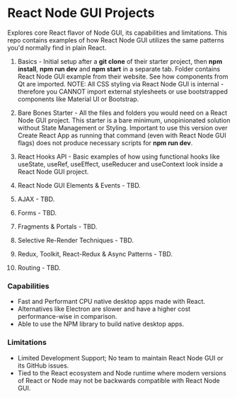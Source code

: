 # React Node GUI Projects
Explores core React flavor of Node GUI, its capabilities and limitations. This repo contains examples of how React Node GUI utilizes the same patterns you'd normally find in plain React.

1. Basics - Initial setup after a **git clone** of their starter project, then **npm install**, **npm run dev** and **npm start** in a separate tab. Folder contains React Node GUI example from their website. See how components from Qt are imported. NOTE: All CSS styling via React Node GUI is internal - therefore you CANNOT import external stylesheets or use bootstrapped components like Material UI or Bootstrap.

2. Bare Bones Starter - All the files and folders you would need on a React Node GUI project. This starter is a bare minimum, unopinionated solution without State Management or Styling. Important to use this version over Create React App as running that command (even with React Node GUI flags) does not produce necessary scripts for **npm run dev**.

3. React Hooks API - Basic examples of how using functional hooks like useState, useRef, useEffect, useReducer and useContext look inside a React Node GUI project.

4. React Node GUI Elements & Events - TBD.

5. AJAX - TBD.

6. Forms - TBD.

7. Fragments & Portals - TBD.

8. Selective Re-Render Techniques - TBD.

9. Redux, Toolkit, React-Redux & Async Patterns - TBD.

10. Routing - TBD.



### Capabilities
- Fast and Performant CPU native desktop apps made with React.
- Alternatives like Electron are slower and have a higher cost performance-wise in comparison.
- Able to use the NPM library to build native desktop apps.

### Limitations
- Limited Development Support; No team to maintain React Node GUI or its GitHub issues.
- Tied to the React ecosystem and Node runtime where modern versions of React or Node may not be backwards compatible with React Node GUI.

